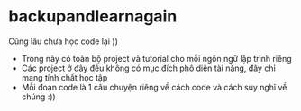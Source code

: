 # backupandlearnagain
Cũng lâu chưa học code lại ))

- Trong này có toàn bộ project và tutorial cho mỗi ngôn ngữ lập trình riêng 
- Các project ở đây đều không có mục đích phô diễn tài năng, đây chỉ mang tính chất học tập
- Mỗi đoạn code là 1 câu chuyện riêng về cách code và cách suy nghĩ về chúng
:))